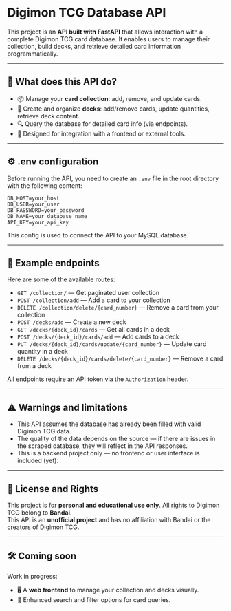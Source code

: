 # Digimon TCG Database API
This project is an **API built with FastAPI** that allows interaction with a complete Digimon TCG card database. It enables users to manage their collection, build decks, and retrieve detailed card information programmatically.

---

## 🚀 What does this API do?
- 📦 Manage your **card collection**: add, remove, and update cards.
- 🧩 Create and organize **decks**: add/remove cards, update quantities, retrieve deck content.
- 🔍 Query the database for detailed card info (via endpoints).
- 🧪 Designed for integration with a frontend or external tools.

---

## ⚙️ .env configuration
Before running the API, you need to create an `.env` file in the root directory with the following content:
```env
DB_HOST=your_host
DB_USER=your_user
DB_PASSWORD=your_password
DB_NAME=your_database_name
API_KEY=your_api_key
```
This config is used to connect the API to your MySQL database.

---

## 🧪 Example endpoints
Here are some of the available routes:
- `GET /collection/` — Get paginated user collection  
- `POST /collection/add` — Add a card to your collection  
- `DELETE /collection/delete/{card_number}` — Remove a card from your collection  
- `POST /decks/add` — Create a new deck  
- `GET /decks/{deck_id}/cards` — Get all cards in a deck  
- `POST /decks/{deck_id}/cards/add` — Add cards to a deck  
- `PUT /decks/{deck_id}/cards/update/{card_number}` — Update card quantity in a deck  
- `DELETE /decks/{deck_id}/cards/delete/{card_number}` — Remove a card from a deck  

All endpoints require an API token via the `Authorization` header.

---

## ⚠️ Warnings and limitations
- This API assumes the database has already been filled with valid Digimon TCG data.
- The quality of the data depends on the source — if there are issues in the scraped database, they will reflect in the API responses.
- This is a backend project only — no frontend or user interface is included (yet).

---

## 📌 License and Rights
This project is for **personal and educational use only**.
All rights to Digimon TCG belong to **Bandai**.  
This API is an **unofficial project** and has no affiliation with Bandai or the creators of Digimon TCG.

---

## 🛠️ Coming soon
Work in progress:
- 🖥️ A **web frontend** to manage your collection and decks visually.
- 🔄 Enhanced search and filter options for card queries.
